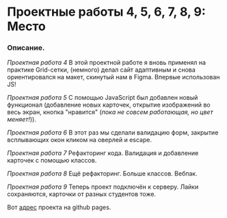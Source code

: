 # Проектные работы 4, 5, 6, 7, 8, 9: Место

### Описание.

*Проектная работа 4*
В этой проектной работе я вновь применял на практике Grid-сетки, (немного) делал сайт адаптивным и снова ориентировался на макет, скинутый нам в Figma. Впервые использован JS!

*Проектная работа 5*
С помощью JavaScript был добавлен новый функционал (добавление новых карточек, открытие изображений во весь экран, кнопка "нравится" (*пока не совсем работающая, но цвет меняет!*)). 

*Проектная работа 6*
В этот раз мы сделали валидацию форм, закрытие всплывающих окон кликом на оверлей и escape. 

*Проектная работа 7*
Рефакторинг кода. Валидация и добавление карточек с помощью классов.

*Проектная работа 8*
Ещё рефакторинг. Больше классов. Вебпак.

*Проектная работа 9*
Теперь проект подключён к серверу. Лайки сохраняются, карточки от разных студентов тоже.

Вот [адрес](https://sanisimov98.github.io/mesto/ "Проект Место") проекта на github pages.
